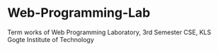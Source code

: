 # Web-Programming-Lab
Term works of Web Programming Laboratory, 3rd Semester CSE, KLS Gogte Institute of Technology
